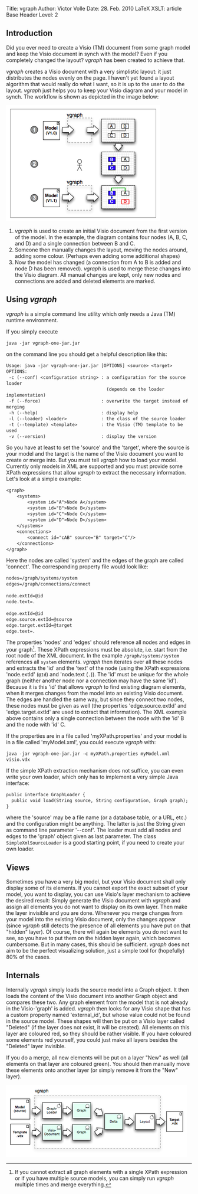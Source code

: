 Title: vgraph
Author: Victor Volle
Date: 28. Feb. 2010
LaTeX XSLT: article
Base Header Level: 2

Introduction
------------

[visiograph-create-merge]: visiograph-create-merge.png "Workflow"

Did you ever need to create a Visio (TM) document from some graph model and keep the Visio document in synch with the model? Even if you completely changed the layout? _vgraph_ has been created to achieve that.  

_vgraph_ creates a Visio document with a very simplistic layout: it just distributes the nodes evenly on the page. I haven't yet found a layout algorithm that would really do what I want, so it is up to the user to do the layout. _vgraph_ just helps you to keep your Visio diagram and your model in synch. The workflow is shown as depicted in the image below:

![visiograph-create-merge][]

1. _vgraph_ is used to create an initial Visio document from the first version of the model. In the example, the diagram contains four nodes (A, B, C, and D) and a single connection between B and C.
2. Someone then manually changes the layout, moving the nodes around, adding some colour. (Perhaps even adding some additional shapes)
3. Now the model has changed (a connection from A to B is added and node D has been removed). _vgraph_ is used to merge these changes into the Visio diagram. All manual changes are kept, only new nodes and connections are added and deleted elements are marked.

Using _vgraph_
--------------

_vgraph_ is a simple command line utility which only needs a Java (TM) runtime environment.

If you simply execute 

    java -jar vgraph-one-jar.jar

on the command line you should get a helpful description like this:

    Usage: java -jar vgraph-one-jar.jar [OPTIONS] <source> <target>
    OPTIONS: 
     -c (--conf) <configuration string> : a configuration for the source loader 
                                          (depends on the loader implementation)
     -f (--force)                       : overwrite the target instead of merging
     -h (--help)                        : display help
     -l (--loader) <loader>             : the class of the source loader
     -t (--template) <template>         : the Visio (TM) template to be used
     -v (--version)                     : display the version

So you have at least to set the 'source' and the 'target', where the source is your model and the
target is the name of the Visio document you want to create or merge into. But you must tell _vgraph_ how to load your model. Currently only models in XML are supported and you must provide some XPath expressions that allow _vgraph_ to extract the necessary information. Let's look at a simple example:

    <graph>
        <systems>
            <system id="A">Node A</system>
            <system id="B">Node B</system>
            <system id="C">Node C</system>
            <system id="D">Node D</system>
        </systems>
        <connections>
            <connect id="cAB" source="B" target="C"/>
        </connections>
    </graph>

Here the nodes are called 'system' and the edges of the graph are called 'connect'.
The corresponding property file would look like:

    nodes=/graph/systems/system
    edges=/graph/connections/connect

    node.extId=@id
    node.text=.

    edge.extId=@id
    edge.source.extId=@source
    edge.target.extId=@target
    edge.text=.
    
The properties 'nodes' and 'edges' should reference all nodes and edges in your graph[^multi-run]. These XPath expressions must be absolute, i.e. start from the root node of the XML document. In the example `/graph/systems/system` references all `system` elements. _vgraph_ then iterates over all these nodes and extracts the 'id' and the 'text' of the node (using the XPath expressions 'node.extId' (`@Id`) and 'node.text (`.`)). The 'id' must be unique for the whole graph (neither another node nor a connection may have the same 'id'). Because it is this 'id' that allows _vgraph_ to find existing diagram elements, when it merges changes from the model into an existing Visio document.
The edges are handled the same way, but since they connect two nodes, these nodes must be given as well (the properties 'edge.source.extId' and 'edge.target.extId' are used to extract that information). The XML example above contains only a single connection between the node with the 'id' B and the node with 'id' C. 

If the properties are in a file called 'myXPath.properties' and your model is in a file called 'myModel.xml', you could execute _vgraph_ with:

    java -jar vgraph-one-jar.jar -c myXPath.properties myModel.xml visio.vdx

If the simple XPath extraction mechanism does not suffice, you can even write your own loader, which only has to implement a very simple Java interface:

    public interface GraphLoader {
      public void load(String source, String configuration, Graph graph);
    }

where the 'source' may be a file name (or a database table, or a URL, etc.) and the configuration might be anything. The latter is just the String given as command line parameter '--conf'. The loader must add all nodes and edges to the 'graph' object given as last parameter. The class `SimpleXmlSourceLoader` is a good starting point, if you need to create your own loader.

[^multi-run]: If you cannot extract all graph elements with a single XPath expression or if you have multiple source models, you can simply run _vgraph_ multiple times and merge everything.

Views
-----
Sometimes you have a very big model, but your Visio document shall only display some of its elements. If you cannot export the exact subset of your model, you want to display, you can use Visio's layer mechanism to achieve the desired result: Simply generate the Visio document with _vgraph_ and assign all elements you do not want to display on its own layer. Then make the layer invisible and you are done. Whenever you merge changes from your model into the existing Visio document, only the changes appear (since _vgraph_ still detects the presence of all elements you have put on that "hidden" layer). Of course, there will again be elements you do not want to see, so you have to put them on the hidden layer again, which becomes cumbersome. But in many cases, this should be sufficient. _vgraph_ does not aim to be the perfect visualizing solution, just a simple tool for (hopefully) 80% of the cases.

Internals
---------

Internally _vgraph_ simply loads the source model into a Graph object. It then loads the content of the Visio document into another Graph object and compares these two. Any graph element from the model that is not already in the Visio-'graph' is added. _vgraph_ then looks for any Visio shape that has a custom property named 'external_id', but whose value could not be found in the source model. These shapes will then be put on a Visio layer called "Deleted" (if the layer does not exist, it will be created). All elements on this layer are coloured red, so they should be rather visible. If you have coloured some elements red yourself, you could just make all layers besides the "Deleted" layer invisible.

If you do a merge, all new elements will be put on a layer "New" as well (all elements on that layer are coloured green). You should then manually move these elements onto another layer (or simply remove it from the "New" layer).

![visiograph-intro][] 

[visiograph-intro]: visiograph-intro.png "Processing"


